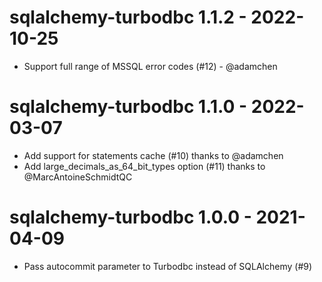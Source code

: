 # sqlalchemy-turbodbc 1.1.2 - 2022-10-25

- Support full range of MSSQL error codes (#12) - @adamchen

# sqlalchemy-turbodbc 1.1.0 - 2022-03-07

- Add support for statements cache (#10) thanks to @adamchen
- Add large_decimals_as_64_bit_types option (#11) thanks to @MarcAntoineSchmidtQC

# sqlalchemy-turbodbc 1.0.0 - 2021-04-09

- Pass autocommit parameter to Turbodbc instead of SQLAlchemy (#9)

